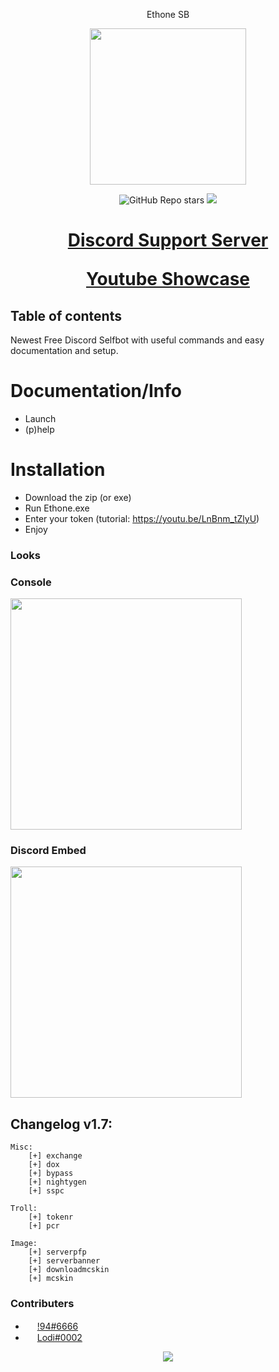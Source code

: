 
 <p align="center">Ethone SB</p>
 <p align="center"><img src="https://media.discordapp.net/attachments/926206753203429468/926957919877079100/eth.png" height=250 width=250/></p> 
 <p align="center"> 
 <a><img alt="GitHub Repo stars" src="https://img.shields.io/github/stars/Ethone-SB?style=for-the-badge"></a> <img src="https://img.shields.io/badge/Made%20with-Python-green?style=for-the-badge"/></a> </p> 
  
 # **<p align="center">[ Discord Support Server ](https://discord.gg/3wmBDUMTJr)</p>**  **<p align="center">[ Youtube Showcase ](https://youtu.be/YLT2FutrbUo)</p>** 
  
 ## Table of contents 
 Newest Free Discord Selfbot with useful commands and easy documentation and setup. 
  
 # Documentation/Info 
  
 - Launch 
 - (p)help 
  
 # Installation 
  
 - Download the zip (or exe) 
 - Run Ethone.exe 
 - Enter your token (tutorial: https://youtu.be/LnBnm_tZlyU) 
 - Enjoy 
  
  
 ### Looks 
 ### Console 
  
 <img src="https://media.discordapp.net/attachments/926206753203429468/927932749841596416/unknown.png" width="370px"> 
    
 ### Discord Embed 
  
 <img src="https://cdn.discordapp.com/attachments/926206753203429468/926995386017669150/unknown.png" width="370px"> 
 
 
 ## Changelog v1.7:
 ```
 Misc: 
     [+] exchange 
     [+] dox 
     [+] bypass 
     [+] nightygen 
     [+] sspc 
      
 Troll: 
     [+] tokenr 
     [+] pcr 

 Image: 
     [+] serverpfp 
     [+] serverbanner 
     [+] downloadmcskin 
     [+] mcskin 
 ```
 
  
 ### Contributers 
  
 - <img src="https://avatars.githubusercontent.com/u/68169550?v=4" width="15px"> [ !94#6666 ](https://github.com/Najuky94) 
 - <img src="https://avatars.githubusercontent.com/u/92057383?v=4" width="15px"> [ Lodi#0002 ](https://github.com/Lodisus) 

  
<p align="center"><a href="http://www.apache.org/licenses/LICENSE-2.0"><img src="https://img.shields.io/badge/License-Apache_2.0-5E81AC.svg?style=flat-square"/></a></p>

